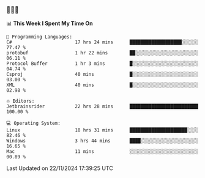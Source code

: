 ### 👋👋👋
<!--START_SECTION:waka-->
📊 **This Week I Spent My Time On** 

```text
💬 Programming Languages: 
C#                       17 hrs 24 mins      ███████████████████░░░░░░   77.47 % 
protobuf                 1 hr 22 mins        ██░░░░░░░░░░░░░░░░░░░░░░░   06.11 % 
Protocol Buffer          1 hr 3 mins         █░░░░░░░░░░░░░░░░░░░░░░░░   04.74 % 
Csproj                   40 mins             █░░░░░░░░░░░░░░░░░░░░░░░░   03.00 % 
XML                      40 mins             █░░░░░░░░░░░░░░░░░░░░░░░░   02.98 % 

🔥 Editors: 
Jetbrainsrider           22 hrs 28 mins      █████████████████████████   100.00 % 

💻 Operating System: 
Linux                    18 hrs 31 mins      █████████████████████░░░░   82.46 % 
Windows                  3 hrs 44 mins       ████░░░░░░░░░░░░░░░░░░░░░   16.65 % 
Mac                      11 mins             ░░░░░░░░░░░░░░░░░░░░░░░░░   00.89 % 
```


 Last Updated on 22/11/2024 17:39:25 UTC
<!--END_SECTION:waka-->
